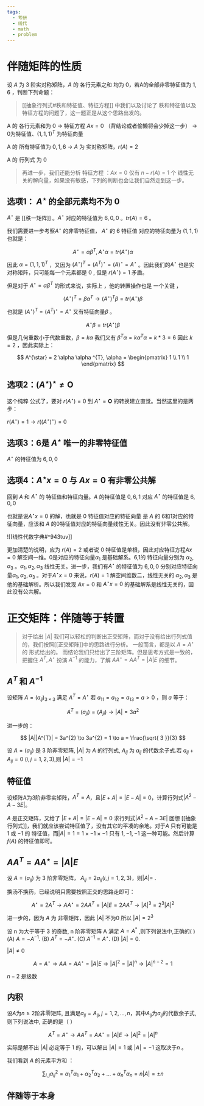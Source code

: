 ```yaml
---
tags:
  - 考研
  - 线代
  - math
  - problem
---
```

# 伴随矩阵的性质

设 $A$ 为 $3$ 阶实对称矩阵，$A$ 的 各行元素之和 均为 0，若A的全部非零特征值为 $1,6$ ，判断下列命题：

> [[抽象行列式#秩和特征值、特征方程]] 中我们以及讨论了 秩和特征值以及特征方程的问题了，这一题正是从这个思路出发的。

A 的 各行元素和为 0 $\to$ 特征方程 $Ax = 0$ （背结论或者偷懒将会少掉这一步） $\to$  0为特征值、$(1,1,1)^{T}$ 为特征向量 

A 的 所有特征值为 $0,1,6$ $\to$ $A$ 为 实对称矩阵，$r(A) = 2$ 

A 的 行列式 为 $0$ 

> 再进一步，我们还能分析 特征方程 ：$Ax = 0$ 仅有 $n-r(A) = 1$ 个 线性无关的解向量，如果没有敏感，下列的判断也会让我们自然走到这一步。

## 选项1： $A^{\star}$ 的全部元素均不为 $0$

$A^{\star}$ 是 [[秩一矩阵]] 。$A^{\star}$ 对应的特征值为 $6,0,0$ 。$tr(A) = 6$ 。

我们需要进一步考察$A^{\star}$ 的非零特征值，  $A^{\star}$ 的 $6$ 特征值 对应的特征向量为 $(1,1,1)$    也就是：

$$
A^{\star} = \alpha \beta ^{T}, A^{\star}\alpha = tr(A^{\star})\alpha
$$

因此 $\alpha = (1,1,1)^{T}$ ，又因为 $(A^{\star})^{T} = (A^{T})^{\star} = (A)^{\star} = A^{\star}$ 。因此我们的$A^{\star}$ 也是实对称矩阵，只可能每一个元素都是 $0$ , 但是 $r(A^{\star}) = 1$  矛盾。


但是对于 $A^{\star} = \alpha \beta ^{T}$ 的形式来说，实际上 ，他的转置操作也是 一个关键 ，

$$(A^{\star})^{T} = \beta\alpha ^{T} \to (A^{\star})^{T}\beta = tr(A^{\star})\beta$$

也就是 $(A^{\star})^{T} = (A^{T})^{\star}=A^{\star}$  又有特征向量$\beta$ 。

$$
A^{\star}\beta = tr(A^{\star}) \beta
$$

但是几何重数小于代数重数，$\beta = k\alpha$ 我们又有 $\beta ^{T} \alpha = k \alpha ^{T}\alpha = k * 3 = 6$  因此 $k=2$ ，因此实际上：

$$
A^{\star} = 2 \alpha \alpha ^{T}, \alpha = \begin{pmatrix}
1 \\
1 \\
1
\end{pmatrix}
$$

## 选项2：$(A^{\star})^{\star} \neq \mathbf{O}$ 

这个纯粹 公式了，要对 $r(A^{\star}) = 0$  到 $A^{\star} = \mathbf{O}$  的转换建立直觉。当然这里的是两步：

$r(A^{\star}) = 1 \to r((A^{\star})^{\star}) = 0$ 

## 选项3：6是 $A^{\star}$ 唯一的非零特征值

$A^{\star}$ 的特征值为 $6,0,0$  

## 选项4：$A^{\star}x = 0$ 与 $Ax = 0$ 有非零公共解

回到 $A$ 和 $A^{\star}$ 的 特征值和特征向量。$A$ 的特征值是 $0,6,1$    对应 $A^{\star}$ 的特征值是 $6,0,0$  

也就是说$A^{\star}x = 0$ 的解，也就是 $0$ 特征值对应的特征向量 是 $A$ 的 6和1对应的特征向量，应该和 $A$ 的0特征值对应的特征向量线性无关。因此没有非零公共解。

![[线性代数字典#^943tuv]]

更加清楚的说明，应为 $r(A) = 2$ 或者说 0 特征值是单根，因此对应特征方程$Ax = 0$ 解空间一维。0是对应的特征向量$\alpha_{1}$ 是基础解系。6,1的 特征向量分别为 $\alpha_{2},\alpha_{3}$ 。$\alpha_{1},\alpha_{2},\alpha_{3}$ 线性无关。进一步，我们有$A^{\star}$ 的特征值为 $6,0,0$ 分别对应特征向量$\alpha_{1},\alpha_{2},\alpha_{3}$  。对于$A^{\star}x = 0$ 来说，$r(A)=1$ 解空间维数二，线性无关的 $\alpha_{2},\alpha_{3}$ 是 他的基础解析。所以我们发现 $Ax=0$ 和 $A^{\star}x=0$ 的基础解系是线性无关的，因此没有公共解。 

# 正交矩阵：伴随等于转置

> 对于给出 $|A|$ 我们可以轻松的判断出正交矩阵，而对于没有给出行列式值的，我们按照[[正交矩阵]]中的思路进行分析。
> 一般而言，都是以 $A = A^{\star}$ 的 形式给出的。 而结论我们只给出了三阶矩阵。但是思考方式是一致的，把握住 $A^{T},A^{\star}$ 扮演 $A^{-1}$ 的能力，了解 $AA^{\star} = AA^{T}= |A|E$ 的细节。     

## $A^{T}$ 和 $A^{-1}$  


设矩阵 $A = (a_{ij})_{3\times 3}$ 满足 $A^{T} = A^{\star}$ 若 $a_{11} = a_{12} = a_{13} =a > 0$  ，则 $a$ 等于：

$$
A^{T} = (a_{ji}) = (A_{ji}) \to |A| = 3 a^{2}
$$

进一步的：

$$
|A||A^{T}| = 3a^{2} \to 3a^{2} = 1 \to a = \frac{\sqrt{ 3 }}{3}
$$

设 $A = (a_{ij})$ 是 3 阶非零矩阵, $|A|$ 为 $A$ 的行列式, $A_{ij}$ 为 $a_{ij}$ 的代数余子式.若 $a_{ij} + A_{ij} = 0$ $(i, j=1,2,3)$,则 $|A|=-1$
 
## 特征值

设矩阵A为3阶非零实矩阵，$A^T=A$，且$|E+A|=|E-A|=0$，计算行列式$|A^2 - A -3E|$。

$A$ 是正交矩阵，又给了 $|E+A| = |E-A| = 0$  求行列式$|A^{2}-A-3E|$  回想 [[抽象行列式]]，我们就应该尝试特征值了，没有其它的平凑的余地。对于$A$ 只有可能是 $1$ 或 $-1$ 的 特征值，而$|A| = 1 = 1 \times -1 \times -1$ 只有 $1,-1,-1$ 这一种可能。然后计算 $f(A)$ 的特征值即可。


## $AA^{T} = AA^{\star} = |A|E$ 

设 $A=(a_{ij})$ 为 3 阶非零矩阵， $A_{ij}=2a_{ij}(i,j=1,2,3)$，则$|A| =$ .

换汤不换药，已经说明只需要按照正交的思路走即可：

$$
A^{\star} =2A^{T} \to AA^{\star} =2 AA^{T} = |A| E = 2AA^{T} \to |A|^{3} = 2^{3} |A|^{2}
$$

进一步的，因为 $A$ 为 非零矩阵，因此 $|A|$ 不为0 所以 $|A| = 2^{3}$   


设 n 为大于等于 3 的奇数, n 阶非零矩阵 A 满足 $A = A^*$ ,则下列说法中,正确的( )
(A) $A = -A^{-1}$.
(B) $A^T = -A^{\star}$.
(C) $A^{-1} = A^{\star}$.
(D) $|A| = 0$. 

$|A| \neq 0$ 

$$
A = A^{\star} \to AA = AA^{\star} = |A|E \to |A|^{2} = |A|^{n} \to |A|^{n-2} = 1 
$$

$n-2$ 是级数 


## 内积

设$A$为$n \geq 2$阶非零矩阵, 且满足$a_{ij} = A_{ij}, j = 1,2,\dots,n$，其中$A_{ij}$为$a_{ij}$的代数余子式, 则下列说法中, 正确的是（ ）

$$
A^{T} =A^{\star} \to AA^{T} = AA^{\star} = |A|E \to |A|^{2} = |A|^{n} 
$$

实际是解不出 $|A|$ 必定等于 $1$ 的，可以解出 $|A| = 1$ 或 $|A| = -1$    这取决于$n$  。

我们看到 $A$ 的元素平方和 ：

$$
\sum _{i,j}  a_{ij}^{2} = \alpha_{1}^{T}\alpha_{1} + \alpha_{2}^{T}\alpha_{2} + \dots + \alpha ^{T}_{n}\alpha _{n} = n|A| = \pm n
$$
## 伴随等于本身

